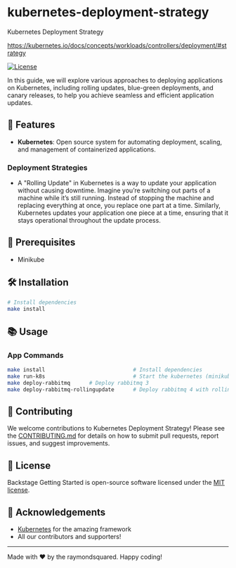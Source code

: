 # kubernetes-deployment-strategy

Kubernetes Deployment Strategy

https://kubernetes.io/docs/concepts/workloads/controllers/deployment/#strategy

[![License](https://img.shields.io/badge/License-MIT-green.svg)](https://opensource.org/licenses/mit)

In this guide, we will explore various approaches to deploying applications on Kubernetes, including rolling updates, blue-green deployments, and canary releases, to help you achieve seamless and efficient application updates.

## 🚀 Features

- **Kubernetes**: Open source system for automating deployment, scaling, and management of containerized applications.

### Deployment Strategies
- A "Rolling Update" in Kubernetes is a way to update your application without causing downtime. Imagine you’re switching out parts of a machine while it’s still running. Instead of stopping the machine and replacing everything at once, you replace one part at a time. Similarly, Kubernetes updates your application one piece at a time, ensuring that it stays operational throughout the update process.

## 🧰 Prerequisites

- Minikube

## 🛠 Installation

```bash
# Install dependencies
make install
```

## 📚 Usage

### App Commands

```bash
make install                            # Install dependencies
make run-k8s                            # Start the kubernetes (minikube)
make deploy-rabbitmq      # Deploy rabbitmq 3
make deploy-rabbitmq-rollingupdate      # Deploy rabbitmq 4 with rolling update strategy
```

## 🤝 Contributing

We welcome contributions to Kubernetes Deployment Strategy! Please see the [CONTRIBUTING.md](CONTRIBUTING.md) for details on how to submit pull requests, report issues, and suggest improvements.

## 📜 License

Backstage Getting Started is open-source software licensed under the [MIT license](http://www.apache.org/licenses/mit).

## 🙏 Acknowledgements

- [Kubernetes](https://kubernetes.io/) for the amazing framework
- All our contributors and supporters!

---

Made with ❤️ by the raymondsquared. Happy coding!

